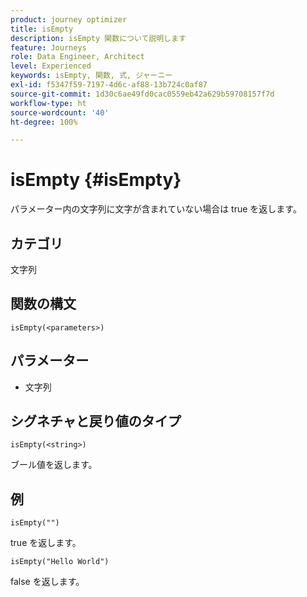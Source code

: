 ```yaml
---
product: journey optimizer
title: isEmpty
description: isEmpty 関数について説明します
feature: Journeys
role: Data Engineer, Architect
level: Experienced
keywords: isEmpty, 関数, 式, ジャーニー
exl-id: f5347f59-7197-4d6c-af88-13b724c0af87
source-git-commit: 1d30c6ae49fd0cac0559eb42a629b59708157f7d
workflow-type: ht
source-wordcount: '40'
ht-degree: 100%

---
```


# isEmpty {#isEmpty}

パラメーター内の文字列に文字が含まれていない場合は true を返します。

## カテゴリ

文字列

## 関数の構文

`isEmpty(<parameters>)`

## パラメーター

* 文字列

## シグネチャと戻り値のタイプ

`isEmpty(<string>)`

ブール値を返します。

## 例

`isEmpty("")`

true を返します。

`isEmpty("Hello World")`

false を返します。
